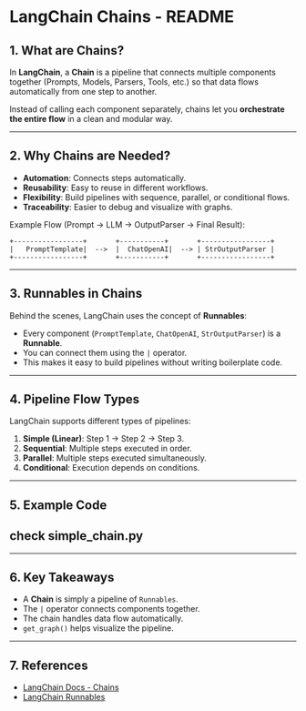 # LangChain Chains - README

## 1. What are Chains?

In **LangChain**, a **Chain** is a pipeline that connects multiple components together (Prompts, Models, Parsers, Tools, etc.) so that data flows automatically from one step to another.

Instead of calling each component separately, chains let you **orchestrate the entire flow** in a clean and modular way.

---

## 2. Why Chains are Needed?

* **Automation**: Connects steps automatically.
* **Reusability**: Easy to reuse in different workflows.
* **Flexibility**: Build pipelines with sequence, parallel, or conditional flows.
* **Traceability**: Easier to debug and visualize with graphs.

Example Flow (Prompt → LLM → OutputParser → Final Result):

```
+-----------------+       +-----------+       +-----------------+
|   PromptTemplate|  -->  |  ChatOpenAI|  --> | StrOutputParser |
+-----------------+       +-----------+       +-----------------+
```

---

## 3. Runnables in Chains

Behind the scenes, LangChain uses the concept of **Runnables**:

* Every component (`PromptTemplate`, `ChatOpenAI`, `StrOutputParser`) is a **Runnable**.
* You can connect them using the `|` operator.
* This makes it easy to build pipelines without writing boilerplate code.

---

## 4. Pipeline Flow Types

LangChain supports different types of pipelines:

1. **Simple (Linear)**: Step 1 → Step 2 → Step 3.
2. **Sequential**: Multiple steps executed in order.
3. **Parallel**: Multiple steps executed simultaneously.
4. **Conditional**: Execution depends on conditions.

---

## 5. Example Code

check simple_chain.py
---

---

## 6. Key Takeaways

* A **Chain** is simply a pipeline of `Runnables`.
* The `|` operator connects components together.
* The chain handles data flow automatically.
* `get_graph()` helps visualize the pipeline.

---

## 7. References

* [LangChain Docs - Chains](https://www.langchain.com/docs/expression_language/cookbook/chains)
* [LangChain Runnables](https://www.langchain.com/docs/expression_language/interface)
